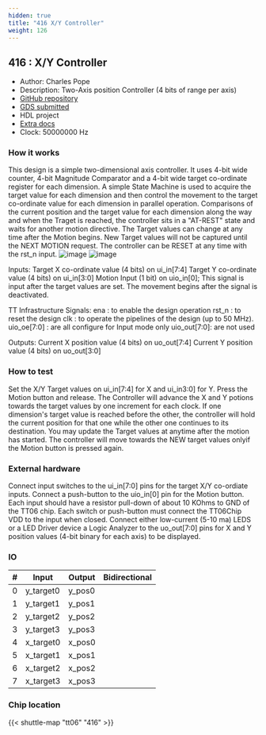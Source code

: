 ```yaml
---
hidden: true
title: "416 X/Y Controller"
weight: 126
---
```


## 416 : X/Y Controller

* Author: Charles Pope
* Description: Two-Axis position Controller (4 bits of range per axis)
* [GitHub repository](https://github.com/CKPope/tt06-verilog-template)
* [GDS submitted](https://github.com/CKPope/tt06-verilog-template/actions/runs/8692089022)
* HDL project
* [Extra docs]()
* Clock: 50000000 Hz

<!---

This file is used to generate your project datasheet. Please fill in the information below and delete any unused
sections.

You can also include images in this folder and reference them in the markdown. Each image must be less than
512 kb in size, and the combined size of all images must be less than 1 MB.
-->


### How it works

This design is a simple two-dimensional axis controller. It uses 4-bit wide counter, 4-bit Magnitude Comparator and a 4-bit wide target co-ordinate register for each dimension. A simple State Machine is used to acquire the target value for each dimension and then control the movement to the target co-ordinate value for each dimension in parallel operation. Comparisons of the current position and the target value for each dimension along the way and when the Traget is reached, the controller sits in a "AT-REST" state and waits for another motion directive. The Target values can change at any time after the Motion begins. New Target values will not be captured until the NEXT MOTION request. The controller can be RESET at any time with the rst_n input.
![image](https://github.com/CKPope/tt06-verilog-template/assets/166442118/9af8d539-68c6-49d0-91ef-edca4c9abb46)
![image](https://github.com/CKPope/tt06-verilog-template/assets/166442118/8d319750-3319-4897-a161-a58fdd493411)

Inputs:
Target X co-ordinate value (4 bits) on ui_in[7:4]
Target Y co-ordinate value (4 bits) on ui_in[3:0]
Motion Input (1 bit) on uio_in[0]; This signal is input after the target values are set. The movement begins after the signal is deactivated.

TT Infrastructure Signals:
ena   : to enable the design operation
rst_n : to reset the design
clk   : to operate the pipelines of the design (up to 50 MHz).
uio_oe[7:0] : are all configure for Input mode only
uio_out[7:0]: are not used

Outputs:
Current X position value (4 bits) on uo_out[7:4]
Current Y position value (4 bits) on uo_out[3:0]

### How to test

Set the X/Y Target values on ui_in[7:4] for X and ui_in3:0] for Y.
Press the Motion button and release.
The Controller will advance the X and Y potions towards the target values by one increment for each clock.
If one dimension's target value is reached before the other, the controller will hold the current position for that one while the other one continues to its destination.
You may update the Target values at anytime after the motion has started. The controller will move towards the NEW target values onlyif the Motion button is pressed again.

### External hardware

Connect input switches to the ui_in[7:0] pins for the target X/Y co-ordiate inputs. Connect a push-button to the uio_in[0] pin for the Motion button. Each input should have a resistor pull-down of about 10 KOhms to GND of the TT06 chip. Each switch or push-button must connect the TT06Chip VDD to the input when closed.
Connect either low-current (5-10 ma) LEDS or a LED Driver device a Logic Analyzer to the uo_out[7:0] pins for X and Y position values (4-bit binary for each axis) to be displayed.


### IO

| #             | Input    | Output   | Bidirectional   |
| ------------- | -------- | -------- | --------------- |
| 0 | y_target0  | y_pos0  |      |
| 1 | y_target1  | y_pos1  |      |
| 2 | y_target2  | y_pos2  |      |
| 3 | y_target3  | y_pos3  |      |
| 4 | x_target0  | x_pos0  |      |
| 5 | x_target1  | x_pos1  |      |
| 6 | x_target2  | x_pos2  |      |
| 7 | x_target3  | x_pos3  |      |


### Chip location

{{< shuttle-map "tt06" "416" >}}
